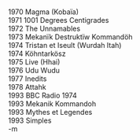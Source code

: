 <center><img src="http://www.earthvssoup.com/sp3w/uploaded_images/magma-720670.jpg" border="0" alt="" /></center><br/>

1970   Magma (Kobaïa) <br/>
1971   1001 Degrees Centigrades <br/>
1972   The Unnamables <br/>
1973  Mekanïk Destruktïw Kommandöh<br/>
1974   Tristan et Iseult (Wurdah Itah)<br/>
1974  Köhntarkösz <br/>
1975   Live (Hhai) <br/>
1976   Udu Wudu <br/>
1977   Inedits<br/>
1978   Attahk<br/>
1993   BBC Radio 1974 <br/>
1993   Mekanik Kommandoh<br/>
1993   Mythes et Legendes<br/>
1993   Simples<br/>
-m
